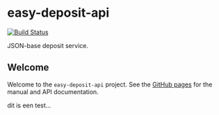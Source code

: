 easy-deposit-api
================
[![Build Status](https://travis-ci.org/DANS-KNAW/easy-deposit-api.png?branch=master)](https://travis-ci.org/DANS-KNAW/easy-deposit-api)

JSON-base deposit service.

Welcome
-------

Welcome to the `easy-deposit-api` project. See the [GitHub pages](https://dans-knaw.github.io/easy-deposit-api/) for the manual and API documentation.

dit is een test...
